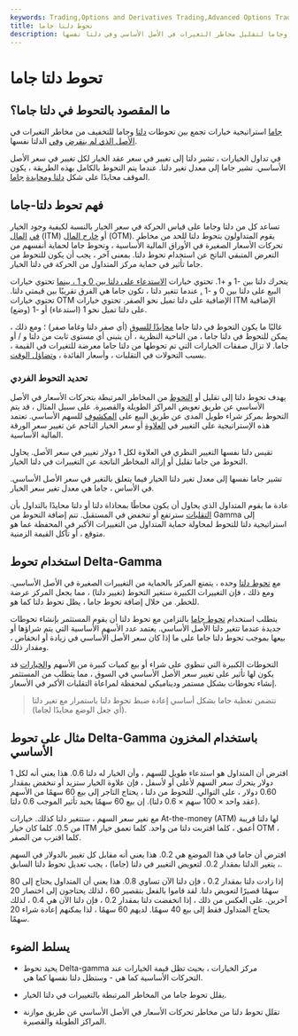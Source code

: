 ```yaml
---
keywords: Trading,Options and Derivatives Trading,Advanced Options Trading Concepts,Options and Derivatives,Advanced Concepts
title: تحوط دلتا جاما
description: تحوط دلتا-جاما هي استراتيجية خيارات تجمع بين تحوطات دلتا وجاما لتقليل مخاطر التغيرات في الأصل الأساسي وفي دلتا نفسها.
---
```


# تحوط دلتا جاما
## ما المقصود بالتحوط في دلتا جاما؟

[جاما](/gamma) استراتيجية خيارات تجمع بين تحوطات [دلتا](/delta) وجاما للتخفيف من مخاطر التغيرات في [الأصل الذي لم ينقرض](/underlying-asset) [وفي](/underlying-asset) الدلتا نفسها.

في تداول الخيارات ، تشير دلتا إلى تغيير في سعر عقد الخيار لكل تغيير في سعر الأصل الأساسي. تشير جاما إلى معدل تغير دلتا. عندما يتم التحوط بالكامل بهذه الطريقة ، يكون الموقف محايدًا على شكل [دلتا ومحايدة](/deltaneutral) [جاما](/gammaneutral).

## فهم تحوط دلتا-جاما

تساعد كل من دلتا وجاما على قياس الحركة في سعر الخيار بالنسبة لكيفية وجود الخيار [في](/inthemoney) [المال](/inthemoney) (ITM) أو [خارج المال](/outofthemoney) (OTM). يقوم المتداولون بتحوط دلتا للحد من مخاطر تحركات الأسعار الصغيرة في الأوراق المالية الأساسية ، وتحوط جاما لحماية أنفسهم من التعرض المتبقي الناتج عن استخدام تحوط دلتا. بمعنى آخر ، يجب أن يكون للتحوط من جاما تأثير في حماية مركز المتداول من الحركة في دلتا الخيار.

يتحرك دلتا بين -1 و +1. تحتوي خيارات [الاستدعاء على دلتا بين 0 و 1 ، بينما](/calloption) تحتوي خيارات البيع على دلتا بين 0 و -1 [.](/putoption) عندما تتغير دلتا ، تكون جاما هي الفرق تقريبًا بين قيمتي دلتا. تحتوي خيارات OTM الإضافية على دلتا تميل نحو الصفر. تحتوي خيارات ITM الإضافية على دلتا تميل نحو 1 (استدعاء) أو -1 (وضع).

غالبًا ما يكون التحوط في دلتا جاما [محايدًا للسوق](/marketneutral) (أي صفر دلتا وغاما صفر) ؛ ومع ذلك ، يمكن للتحوط في دلتا جاما ، من الناحية النظرية ، أن يتبنى أي مستوى ثابت من دلتا و / أو جاما. لا تزال صفقات الخيارات التي تم تحوطها من دلتا جاما معرضة للتغيرات في القيمة ، بسبب التحولات في التقلبات ، وأسعار الفائدة ، [وتضاؤل الوقت](/timedecay).

### تحديد التحوط الفردي

يهدف تحوط دلتا إلى تقليل أو [التحوط](/hedge) من المخاطر المرتبطة بتحركات الأسعار في الأصل الأساسي عن طريق تعويض المراكز الطويلة والقصيرة. على سبيل المثال ، قد يتم التحوط بمركز شراء طويل المدى عن طريق البيع على [المكشوف](/shortselling) للسهم الأساسي. تعتمد هذه الإستراتيجية على التغيير في [العلاوة](/premium) أو سعر الخيار الناجم عن تغيير سعر الورقة المالية الأساسية.

تقيس دلتا نفسها التغيير النظري في العلاوة لكل 1 دولار تغيير في سعر الأصل. يحاول التحوط من جاما تقليل أو إزالة المخاطر الناتجة عن التغييرات في دلتا الخيار.

تشير جاما نفسها إلى معدل تغير دلتا الخيار فيما يتعلق بالتغير في سعر الأصل الأساسي. في الأساس ، جاما هي معدل تغير سعر الخيار.

عادة ما يقوم المتداول الذي يحاول أن يكون محاطًا بمحاذاة دلتا أو دلتا محايدًا بالتداول بأن [التقلبات](/volatility) سترتفع أو تنخفض في المستقبل. تتم إضافة التحوط من Gamma إلى استراتيجية دلتا للتحوط لمحاولة حماية المتداول من التغييرات الأكبر في المحفظة عما هو متوقع ، أو تآكل القيمة الزمنية.

## استخدام تحوط Delta-Gamma

مع [تحوط دلتا](/deltahedging) وحده ، يتمتع المركز بالحماية من التغييرات الصغيرة في الأصل الأساسي. ومع ذلك ، فإن التغييرات الكبيرة ستغير التحوط (تغيير دلتا) ، مما يجعل المركز عرضة للخطر. من خلال إضافة تحوط جاما ، يظل تحوط دلتا كما هو.

يتطلب استخدام [تحوط جاما](/gamma-hedging) بالتزامن مع تحوط دلتا أن يقوم المستثمر بإنشاء تحوطات جديدة عندما تتغير دلتا الأصل الأساسي. يعتمد عدد الأسهم الأساسية التي يتم شراؤها أو بيعها بموجب تحوط دلتا جاما على ما إذا كان سعر الأصل الأساسي في زيادة أو انخفاض ، ومقدار ذلك.

التحوطات الكبيرة التي تنطوي على شراء أو بيع كميات كبيرة من الأسهم [والخيارات](/option) قد يكون لها تأثير على تغيير سعر الأصل الأساسي في السوق ، مما يتطلب من المستثمر إنشاء تحوطات بشكل مستمر وديناميكي لمحفظة لمراعاة التقلبات الأكبر في الأسعار.

> تتضمن تغطية جاما بشكل أساسي إعادة ضبط تحوط دلتا باستمرار مع تغير دلتا (أي جعل الوضع محايدًا لجاما).

>

## مثال على تحوط Delta-Gamma باستخدام المخزون الأساسي

افترض أن المتداول هو استدعاء طويل للسهم ، وأن الخيار له دلتا 0.6. هذا يعني أنه لكل 1 دولار يتحرك سعر السهم لأعلى أو لأسفل ، فإن علاوة الخيار ستزيد أو تنخفض بمقدار 0.60 دولار ، على التوالي. للتحوط من دلتا ، يحتاج التاجر إلى بيع 60 سهمًا من الأسهم (عقد واحد × 100 سهم × 0.6 دلتا). إن بيع 60 سهمًا يحيد تأثير الموجب 0.6 دلتا.

مع تغير سعر السهم ، ستتغير دلتا كذلك. خيارات At-the-money (ATM) لها دلتا قريبة من 0.5. كلما كان خيار ITM أعمق ، كلما اقتربت دلتا من واحد. كلما تعمق خيار OTM ، كلما اقترب من الصفر.

افترض أن جاما في هذا الموضع هي 0.2. هذا يعني أنه مقابل كل تغيير بالدولار في السهم ، يتغير الدلتا بمقدار 0.2. لتعويض التغيير في دلتا (جاما) ، يجب تعديل تحوط دلتا السابق.

إذا زادت دلتا بمقدار 0.2 ، فإن دلتا الآن تساوي 0.8. هذا يعني أن المتداول يحتاج إلى 80 سهمًا قصيرًا لتعويض دلتا. لقد قاموا بالفعل بتقصير 60 ، لذلك يحتاجون إلى اختصار 20 آخرين. على العكس من ذلك ، إذا انخفضت دلتا بمقدار 0.2 ، فإن دلتا الآن هي 0.4 ، لذلك يحتاج المتداول فقط إلى بيع 40 سهمًا. لديهم 60 سهمًا ، لذا يمكنهم إعادة شراء 20 سهمًا.

## يسلط الضوء

- يحيد تحوط Delta-gamma مركز الخيارات ، بحيث تظل قيمة الخيارات عند التحركات الأساسية كما هي - وستظل دلتا نفسها كما هي.

- يقلل تحوط جاما من المخاطر المرتبطة بالتغييرات في دلتا الخيار.

- تقلل تحوط دلتا من مخاطر تحركات الأسعار في الأصل الأساسي عن طريق موازنة المراكز الطويلة والقصيرة.

